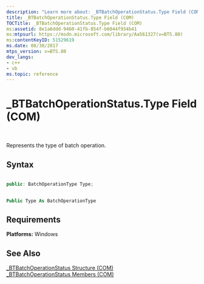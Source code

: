 ```yaml
---
description: "Learn more about: _BTBatchOperationStatus.Type Field (COM)"
title: _BTBatchOperationStatus.Type Field (COM)
TOCTitle: _BTBatchOperationStatus.Type Field (COM)
ms:assetid: 8e1a6ddd-9460-41fb-854f-b6044f934b41
ms:mtpsurl: https://msdn.microsoft.com/library/Aa561327(v=BTS.80)
ms:contentKeyID: 51529619
ms.date: 08/30/2017
mtps_version: v=BTS.80
dev_langs:
- c++
- vb
ms.topic: reference
---
```


# \_BTBatchOperationStatus.Type Field (COM)

 

Represents the type of batch operation.

## Syntax

``` c++
  
public: BatchOperationType Type;  
```

``` vb
  
Public Type As BatchOperationType  
```

## Requirements

**Platforms:** Windows

## See Also

[\_BTBatchOperationStatus Structure (COM)](btbatchoperationstatus-structure-com.md)  
[\_BTBatchOperationStatus Members (COM)](btbatchoperationstatus-members-com.md)

